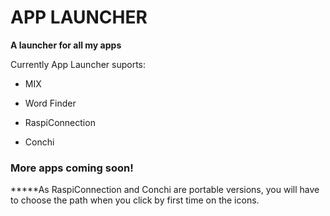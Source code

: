 # APP LAUNCHER

**A launcher for all my apps**

Currently App Launcher suports:

+ MIX

+ Word Finder

+ RaspiConnection

+ Conchi

### More apps coming soon!



*****As RaspiConnection and Conchi are portable versions, you will have to choose the path when you click by first time on the icons.